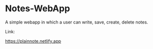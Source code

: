 # Notes-WebApp
A simple webapp in which a user can write, save, create, delete notes.

Link:

https://plainnote.netlify.app

